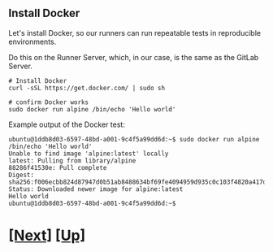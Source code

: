 ## Install Docker

Let's install Docker, so our runners can run repeatable tests in reproducible environments.

Do this on the Runner Server, which, in our case, is the same as the GitLab Server.

```console
# Install Docker
curl -sSL https://get.docker.com/ | sudo sh

# confirm Docker works
sudo docker run alpine /bin/echo 'Hello world'
```


Example output of the Docker test:

```shell_session
ubuntu@1ddb8d03-6597-48bd-a001-9c4f5a99dd6d:~$ sudo docker run alpine /bin/echo 'Hello world'
Unable to find image 'alpine:latest' locally
latest: Pulling from library/alpine
88286f41530e: Pull complete
Digest: sha256:f006ecbb824d87947d0b51ab8488634bf69fe4094959d935c0c103f4820a417d
Status: Downloaded newer image for alpine:latest
Hello world
ubuntu@1ddb8d03-6597-48bd-a001-9c4f5a99dd6d:~$
```

# [[Next]](20-installing-gitlab-ci.md) [[Up]](README.md)
